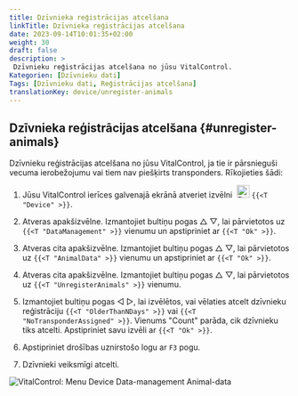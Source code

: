 ```yaml
---
title: Dzīvnieka reģistrācijas atcelšana
linkTitle: Dzīvnieka reģistrācijas atcelšana
date: 2023-09-14T10:01:35+02:00
weight: 30
draft: false
description: >
 Dzīvnieku reģistrācijas atcelšana no jūsu VitalControl.
Kategorien: [Dzīvnieku dati]
Tags: [Dzīvnieku dati, Reģistrācijas atcelšana]
translationKey: device/unregister-animals
---
```

## Dzīvnieka reģistrācijas atcelšana {#unregister-animals}

Dzīvnieku reģistrācijas atcelšana no jūsu VitalControl, ja tie ir pārsnieguši vecuma ierobežojumu vai tiem nav piešķirts transponders. Rīkojieties šādi:

1. Jūsu VitalControl ierīces galvenajā ekrānā atveriet izvēlni &nbsp;<img src="/icons/device.svg" width="23" align="bottom" alt="Device" /> `{{<T "Device" >}}`.

2. Atveras apakšizvēlne. Izmantojiet bultiņu pogas △ ▽, lai pārvietotos uz `{{<T "DataManagement" >}}` vienumu un apstipriniet ar `{{<T "Ok" >}}`.

3. Atveras cita apakšizvēlne. Izmantojiet bultiņu pogas △ ▽, lai pārvietotos uz `{{<T "AnimalData" >}}` vienumu un apstipriniet ar `{{<T "Ok" >}}`. 

4. Atveras cita apakšizvēlne. Izmantojiet bultiņu pogas △ ▽, lai pārvietotos uz `{{<T "UnregisterAnimals" >}}` vienumu.

5. Izmantojiet bultiņu pogas ◁ ▷, lai izvēlētos, vai vēlaties atcelt dzīvnieku reģistrāciju `{{<T "OlderThanNDays" >}}` vai `{{<T "NoTransponderAssigned" >}}`. Vienums "Count" parāda, cik dzīvnieku tiks atcelti. Apstipriniet savu izvēli ar `{{<T "Ok" >}}`.

6. Apstipriniet drošības uznirstošo logu ar `F3` pogu.

7. Dzīvnieki veiksmīgi atcelti.

![VitalControl: Menu Device Data-management Animal-data](../images/unregister.png "Unregister")
